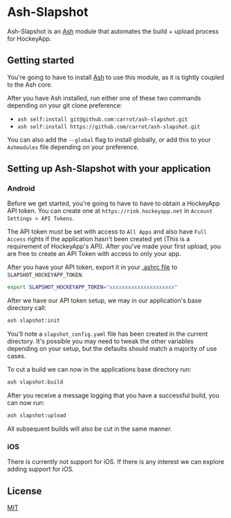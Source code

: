 # Ash-Slapshot

Ash-Slapshot is an [Ash](https://github.com/BrandonRomano/ash) module that automates the build + upload process for HockeyApp.

## Getting started

You're going to have to install [Ash](https://github.com/BrandonRomano/ash) to use this module, as it is tightly coupled to the Ash core.

After you have Ash installed, run either one of these two commands depending on your git clone preference:

- `ash self:install git@github.com:carrot/ash-slapshot.git`
- `ash self:install https://github.com/carrot/ash-slapshot.git`

You can also add the `--global` flag to install globally, or add this to your `Ashmodules` file depending on your preference.

## Setting up Ash-Slapshot with your application

### Android

Before we get started, you're going to have to have to obtain a HockeyApp API token.  You can create one at `https://rink.hockeyapp.net` in `Account Settings > API Tokens`.

The API token must be set with access to `All Apps` and also have `Full Access` rights if the application hasn't been created yet (This is a requirement of HockeyApp's API).  After you've made your first upload, you are free to create an API Token with access to only your app.

After you have your API token, export it in your [.ashrc file](https://github.com/BrandonRomano/ash#the-ashrc-file) to `SLAPSHOT_HOCKEYAPP_TOKEN`.

```bash
export SLAPSHOT_HOCKEYAPP_TOKEN="xxxxxxxxxxxxxxxxxxxxx"
```

After we have our API token setup, we may in our application's base directory call:

```bash
ash slapshot:init
```

You'll note a `slapshot_config.yaml` file has been created in the current directory.  It's possible you may need to tweak the other variables depending on your setup, but the defaults should match a majority of use cases.

To cut a build we can now in the applications base directory run:

```bash
ash slapshot:build
```

After you receive a message logging that you have a successful build, you can now run:

```bash
ash slapshot:upload
```

All subsequent builds will also be cut in the same manner.

### iOS

There is currently not support for iOS.  If there is any interest we can explore adding support for iOS.

## License

[MIT](LICENSE.txt)
